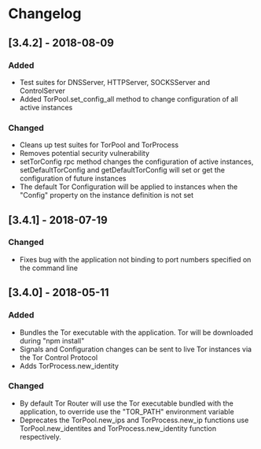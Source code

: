 # Changelog

## [3.4.2] - 2018-08-09

### Added
- Test suites for DNSServer, HTTPServer, SOCKSServer and ControlServer
- Added TorPool.set_config_all method to change configuration of all active instances

### Changed
- Cleans up test suites for TorPool and TorProcess
- Removes potential security vulnerability
- setTorConfig rpc method changes the configuration of active instances, setDefaultTorConfig and getDefaultTorConfig will set or get the configuration of future instances
- The default Tor Configuration will be applied to instances when the "Config" property on the instance definition is not set

## [3.4.1] - 2018-07-19

### Changed
- Fixes bug with the application not binding to port numbers specified on the command line

## [3.4.0] - 2018-05-11

### Added
- Bundles the Tor executable with the application. Tor will be downloaded during "npm install"
- Signals and Configuration changes can be sent to live Tor instances via the Tor Control Protocol
- Adds TorProcess.new_identity

### Changed
- By default Tor Router will use the Tor executable bundled with the application, to override use the "TOR_PATH" environment variable
- Deprecates the TorPool.new_ips and TorProcess.new_ip functions use TorPool.new_identites and TorProcess.new_identity function respectively.